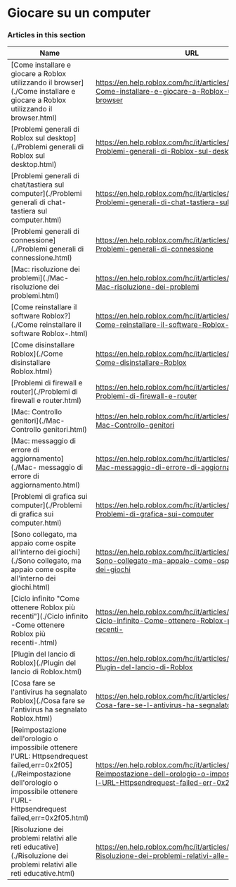 # Giocare su un computer  
### Articles in this section
Name|URL
-|-
[Come installare e giocare a Roblox utilizzando il browser](./Come installare e giocare a Roblox utilizzando il browser.html) |https://en.help.roblox.com/hc/it/articles/204473560-Come-installare-e-giocare-a-Roblox-utilizzando-il-browser
[Problemi generali di Roblox sul desktop](./Problemi generali di Roblox sul desktop.html) |https://en.help.roblox.com/hc/it/articles/203312870-Problemi-generali-di-Roblox-sul-desktop
[Problemi generali di chat/tastiera sul computer](./Problemi generali di chat-tastiera sul computer.html) |https://en.help.roblox.com/hc/it/articles/203313040-Problemi-generali-di-chat-tastiera-sul-computer
[Problemi generali di connessione](./Problemi generali di connessione.html) |https://en.help.roblox.com/hc/it/articles/203312880-Problemi-generali-di-connessione
[Mac: risoluzione dei problemi](./Mac- risoluzione dei problemi.html) |https://en.help.roblox.com/hc/it/articles/203312990-Mac-risoluzione-dei-problemi
[Come reinstallare il software Roblox?](./Come reinstallare il software Roblox-.html) |https://en.help.roblox.com/hc/it/articles/203312910-Come-reinstallare-il-software-Roblox-
[Come disinstallare Roblox](./Come disinstallare Roblox.html) |https://en.help.roblox.com/hc/it/articles/203312980-Come-disinstallare-Roblox
[Problemi di firewall e router](./Problemi di firewall e router.html) |https://en.help.roblox.com/hc/it/articles/203312840-Problemi-di-firewall-e-router
[Mac: Controllo genitori](./Mac- Controllo genitori.html) |https://en.help.roblox.com/hc/it/articles/203313010-Mac-Controllo-genitori
[Mac: messaggio di errore di aggiornamento](./Mac- messaggio di errore di aggiornamento.html) |https://en.help.roblox.com/hc/it/articles/203313000-Mac-messaggio-di-errore-di-aggiornamento
[Problemi di grafica sui computer](./Problemi di grafica sui computer.html) |https://en.help.roblox.com/hc/it/articles/203312790-Problemi-di-grafica-sui-computer
[Sono collegato, ma appaio come ospite all'interno dei giochi](./Sono collegato, ma appaio come ospite all'interno dei giochi.html) |https://en.help.roblox.com/hc/it/articles/205211416-Sono-collegato-ma-appaio-come-ospite-all-interno-dei-giochi
[Ciclo infinito "Come ottenere Roblox più recenti"](./Ciclo infinito -Come ottenere Roblox più recenti-.html) |https://en.help.roblox.com/hc/it/articles/203312940-Ciclo-infinito-Come-ottenere-Roblox-pi%C3%B9-recenti-
[Plugin del lancio di Roblox](./Plugin del lancio di Roblox.html) |https://en.help.roblox.com/hc/it/articles/203313020-Plugin-del-lancio-di-Roblox
[Cosa fare se l'antivirus ha segnalato Roblox](./Cosa fare se l'antivirus ha segnalato Roblox.html) |https://en.help.roblox.com/hc/it/articles/203313030-Cosa-fare-se-l-antivirus-ha-segnalato-Roblox
[Reimpostazione dell'orologio o impossibile ottenere l'URL: Httpsendrequest failed,err=0x2f05](./Reimpostazione dell'orologio o impossibile ottenere l'URL- Httpsendrequest failed,err=0x2f05.html) |https://en.help.roblox.com/hc/it/articles/203312830-Reimpostazione-dell-orologio-o-impossibile-ottenere-l-URL-Httpsendrequest-failed-err-0x2f05
[Risoluzione dei problemi relativi alle reti educative](./Risoluzione dei problemi relativi alle reti educative.html) |https://en.help.roblox.com/hc/it/articles/115005744663-Risoluzione-dei-problemi-relativi-alle-reti-educative